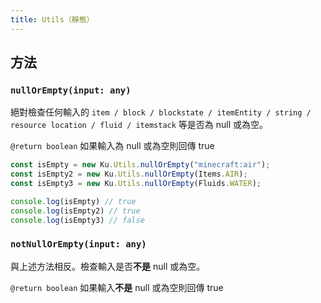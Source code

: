```yaml
---
title: Utils（靜態）
---
```


## 方法

### `nullOrEmpty(input: any)`

絕對檢查任何輸入的 `item / block / blockstate / itemEntity / string / resource location / fluid / itemstack` 等是否為 null 或為空。

`@return boolean` 如果輸入為 null 或為空則回傳 true

```javascript
const isEmpty = new Ku.Utils.nullOrEmpty("minecraft:air");
const isEmpty2 = new Ku.Utils.nullOrEmpty(Items.AIR);
const isEmpty3 = new Ku.Utils.nullOrEmpty(Fluids.WATER);

console.log(isEmpty) // true
console.log(isEmpty2) // true
console.log(isEmpty3) // false
```

### `notNullOrEmpty(input: any)`

與上述方法相反。檢查輸入是否**不是** null 或為空。

`@return boolean` 如果輸入**不是** null 或為空則回傳 true